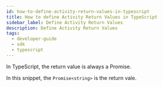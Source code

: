 ```yaml
---
id: how-to-define-activity-return-values-in-typescript
title: How to define Activity Return Values in TypeScript
sidebar_label: Define Activity Return Values
description: Define Activity Return Values
tags:
  - developer-guide
  - sdk
  - typescript
---
```


In TypeScript, the return value is always a Promise.

In this snippet, the `Promise<string>` is the return vale.

<!--SNIPSTART typescript-activity-fn -->
<!--SNIPEND-->
